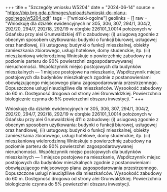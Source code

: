 +++
title = "Szczegóły wniosku W5204"
date = "2024-06-14"
source = "https://bip.brg.gda.pl/images/uploads/wnioski-do-planu-ogolnego/w5204.pdf"
tags = ["wnioski-ogolne"]
geolinks = []
raw = "Wnioskuję dla działek ewidencyjnych nr 305, 306, 307, 294/1, 304/2, 292/20, 294/7, 292/18, 292/19 w obrębie 226101_1.0014 położonych w Gdańsku przy alei Grunwaldzkiej 411 o zabudowę: (i) usiugową zgodnie z obecnym sposobem użytkowania: budynki o funkcji biurowej, usługowej oraz handlowej, (ii) ustugową: budynki o funkcji mieszkalnej, obiekty zamieszkania zbiorowego, usługi hotelowe, domy studenckie, itp. (iii) mieszkaniową wielorodzinną Wnioskuje o powierzchnię zabudowy na poziomie parteru do 90% powierzchni zagospodarowywanej nieruchomości. Współczynnik miejsc postojowych dla budynków mieszkalnych — 1 miejsce postojowe na  mieszkanie, Współczynnik miejsc postojowych dla budynków mieszkalnych zgodnie z postanowieniami obowiązującego miejscowego planu zagospodarowania przestrzennego. Dopuszczone usługi nieuciążliwe dla mieszkańców. Wysookość zabudowy do 60 m. Dostępność drogowa od strony alei Grunwaldzkiej. Powierzchnia biologicznie czynna do 5% powierzchni obszaru inwestycji. "
+++

Wnioskuję dla działek ewidencyjnych nr 305, 306, 307, 294/1, 304/2, 292/20, 294/7, 292/18, 292/19 w
obrębie 226101_1.0014 położonych w Gdańsku przy alei Grunwaldzkiej 411 o zabudowę:
(i) usiugową zgodnie z obecnym sposobem użytkowania: budynki o funkcji biurowej, usługowej oraz
handlowej,
(ii) ustugową: budynki o funkcji mieszkalnej, obiekty zamieszkania zbiorowego, usługi hotelowe, domy
studenckie, itp.
(iii) mieszkaniową wielorodzinną
Wnioskuje o powierzchnię zabudowy na poziomie parteru do 90% powierzchni zagospodarowywanej
nieruchomości.
Współczynnik miejsc postojowych dla budynków mieszkalnych — 1 miejsce postojowe na  mieszkanie,
Współczynnik miejsc postojowych dla budynków mieszkalnych zgodnie z postanowieniami
obowiązującego miejscowego planu zagospodarowania przestrzennego.
Dopuszczone usługi nieuciążliwe dla mieszkańców. Wysookość zabudowy do 60 m.
Dostępność drogowa od strony alei Grunwaldzkiej.
Powierzchnia biologicznie czynna do 5% powierzchni obszaru inwestycji.



